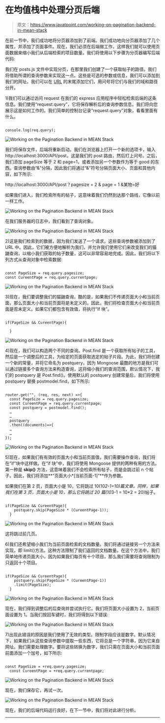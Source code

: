 # 在均值栈中处理分页后端

> 原文：<https://www.javatpoint.com/working-on-pagination-backend-in-mean-stack>

在前一节中，我们成功地将分页器添加到了前端。我们成功地向分页器添加了几个属性，并添加了页面事件。现在，我们必须在后端做工作，这样我们就可以使用页面数据来缩小我们从后端检索的项目数量。我们将使用以下步骤为分页器编写后端代码:

我们在 posts.js 文件中实现分页，在那里我们创建了一个获取帖子的路径。我们将借助所谓的查询参数来实现这一点。这些是可选的参数或信息，我们可以添加到我们的网址。我们可以在 [URL](https://www.javatpoint.com/url-full-form) 的末尾添加它们，用问号将它们与我们的域和路径分开。

1)我们可以通过访问 request 在我们的 express 应用程序中轻松检索后端的这条信息。我们使用“request.query”，它将保存解析后的查询参数信息。我们将向您展示这是如何工作的。我们简单的控制台记录“request.query”对象，看看里面有什么。

```

console.log(req.query);

```

![Working on the Pagination Backend in MEAN Stack](img/67d28f3ebab4aa7aa792a13dd0c3e59e.png)

我们将保存文件，后端将重新启动。我们在浏览器上打开一个新的选项卡，输入 http://localhost:3000/API/post，这是我们的 post 路由，然后打上问号。之后，我们添加 pageSize 等于 2 和 page=1，或者添加另一个参数作为等于 good 的东西。查询参数由“&”分隔，因此我们将通过“&”符号分隔页面大小、页面和其他内容，如下所示:

http://localhost:3000/API/post？pagesize = 2 & page = 1 &某物=好

如果我们进入，我们检索所有的帖子，这意味着我们仍然到达那个路线，它像以前一样工作。

![Working on the Pagination Backend in MEAN Stack](img/cc83b43a8e1e0f35633baefad2ff5ac9.png)

在我们服务器的日志中，我们看到了查询对象。

![Working on the Pagination Backend in MEAN Stack](img/7a49b7c5037f53929481592380e417b3.png)

2)这是我们检索到的数据，因为我们发送了一个请求，这些查询参数被添加到了 URL 中。因此，它们被方便地解析为我们，并允许我们使用它们来改变我们的猫鼬查询，以缩小我们获取的帖子数量，这可以非常容易地完成。因此，我们将以下列方式从查询对象中检索数据:

```

const PageSize = req.query.pagesize;
const CureentPage = req.query.currentpage;

```

![Working on the Pagination Backend in MEAN Stack](img/8c1e1232908e31ce3569e97327bc2158.png)

3)现在，我们要调整我们的猫鼬查询，酷的是，如果我们不传递页面大小和当前页面，那么页面大小和当前页面将是未定义的。因此，我们将检查页面大小和当前页面是否未定义。如果它们都包含有效值，将执行“If 块”。

```

if(PageSize && CureentPage){

  }

```

![Working on the Pagination Backend in MEAN Stack](img/edec67684a96747cfa94bc4f5af83f30.png)

4)现在，我们可以构造两个不同的查询。Post.find 是一个获取所有帖子的工具，然后是一个调整后的工具，为给定的页面获取选定的帖子片段。为此，我们将创建一个新的常量，并将它命名为 postquery，因为 Mongoose 最酷的地方是我们可以通过链接多个查询方法来构造查询，这将缩小我们的查询范围，默认情况下，我们的 postquery 是 Post.find()。使用默认的 postquery 创建常量后，我们将使用 postquery 替换 postmodel.find，如下所示:

```

router.get("", (req, res, next) =>{
  const PageSize = req.query.pagesize;
  const CureentPage = req.query.currentpage;
  const postquery = postmodel.find();
  …
  …
  postquery
  .then((documents)=>{
  …
  …
});

```

![Working on the Pagination Backend in MEAN Stack](img/3a43c4a01153645ec0af17dfe8efd4be.png)

5)现在，如果我们有有效的页面大小和当前页面值，我们需要操作查询，我们将在“if”块中这样做。在“if 块”中，我们将使用 Mongoose 提供的两种有用的方法。第一种是 **skip()** 方法，这意味着我们不会检索所有帖子，而是会跳过前 n 个帖子。因此，我们将添加**“页面大小*[当前页面-1]”**作为参数。

如果我们在第 2 页，页面大小是 10，它将跳过 10(10*2-1=10)篇文章。同样，如果我们在第 3 页，页面大小是 10，那么它将跳过 20 篇(10*3-1 = 10*2 = 20)帖子。

```

if(PageSize && CureentPage){
    postquery.skip(PageSize * (CureentPage-1));
  }

```

![Working on the Pagination Backend in MEAN Stack](img/7b75b2b6f0aadec4b1804683d788d8df.png)

这将跳过前几页。

6)我们还希望缩小我们为当前页面检索的文档数量。我们将通过链接另一个方法来实现，即 limit()方法。这种方法限制了我们返回的文档数量。在这个方法中，我们简单地传递页面大小，因为如果我们每页有十个项目，那么我们需要将查询限制为只返回十个项目。

```

if(PageSize && CureentPage){
    postquery.skip(PageSize * (CureentPage-1))
    .limit(PageSize);
  }

```

![Working on the Pagination Backend in MEAN Stack](img/5b6721c66cf5823dc97d3ccbf804ba5d.png)

现在，我们得到调整后的后查询并尝试执行它。我们将页面大小设置为 2，当前页面设置为 1。当我们按回车键时，我们将得到以下错误:

![Working on the Pagination Backend in MEAN Stack](img/844087bbdd5f41fc44d99a06f964f4a5.png)

7)出现此错误的原因是我们使用了无效的类型。限制字段应该是数字。默认情况下，如果我们从这些查询参数中提取一些东西，它将总是一个字符串，因为它来自网址。我们需要处理数字。要将这些转换为数字，我们只需在页面大小和当前页面前面添加一个加号，如下所示:

```

const PageSize = +req.query.pagesize;
  const CureentPage = +req.query.currentpage;

```

![Working on the Pagination Backend in MEAN Stack](img/0394e9fdf092b67e86eebe429f35148d.png)

现在，我们保存它，再试一次。

![Working on the Pagination Backend in MEAN Stack](img/fcd13e620da20d3cbad9ae5987c5b905.png)

现在，我们的后端代码运行良好，在下一节中，我们将对此进行分析。

* * *
